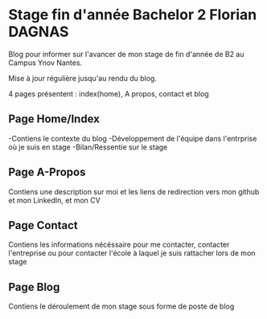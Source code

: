 # Stage fin d'année Bachelor 2 Florian DAGNAS

Blog pour informer sur l'avancer de mon stage de fin d'année de B2 au Campus Ynov Nantes.

Mise à jour régulière jusqu'au rendu du blog.

4 pages présentent : index(home), A propos, contact et blog

## Page Home/Index
-Contiens le contexte du blog
-Développement de l'équipe dans l'entrprise où je suis en stage
-Bilan/Ressentie sur le stage

## Page A-Propos
Contiens une description sur moi et les liens de redirection vers mon github et mon LinkedIn, et mon CV

## Page Contact
Contiens les informations nécéssaire pour me contacter, contacter l'entreprise ou pour contacter l'école à laquel je suis rattacher lors de mon stage

## Page Blog
Contiens le déroulement de mon stage sous forme de poste de blog